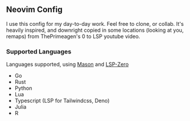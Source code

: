 ## Neovim Config

I use this config for my day-to-day work. Feel free to clone, or collab. It's heavily inspired, and downright copied in some locations (looking at you, remaps) from ThePrimeagen's 0 to LSP youtube video.

### Supported Languages
Languages supported, using [Mason](https://github.com/williamboman/mason.nvim) and [LSP-Zero](https://github.com/VonHeikemen/lsp-zero.nvim)
- Go
- Rust
- Python
- Lua
- Typescript (LSP for Tailwindcss, Deno)
- Julia
- R
